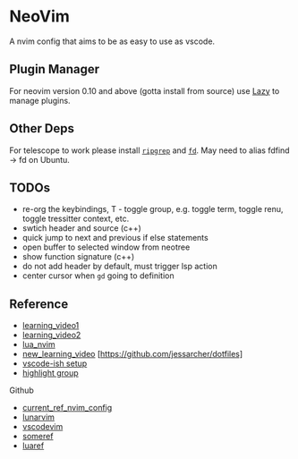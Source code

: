 # NeoVim

A nvim config that aims to be as easy to use as vscode.

## Plugin Manager

For neovim version 0.10 and above (gotta install from source) use [Lazy](https://github.com/folke/lazy.nvim?tab=readme-ov-file) to manage plugins.

## Other Deps
For telescope to work please install [`ripgrep`](https://github.com/BurntSushi/ripgrep/releases) and [`fd`](https://github.com/sharkdp/fd/releases). May need to alias fdfind -> fd on Ubuntu.

## TODOs
- re-org the keybindings, T - toggle group, e.g. toggle term, toggle renu, toggle tressitter context, etc.
- swtich header and source (c++)
- quick jump to next and previous if else statements
- open buffer to selected window from neotree
- show function signature (c++)
- do not add header by default, must trigger lsp action
- center cursor when `gd` going to definition

## Reference
- [learning_video1](https://www.youtube.com/watch?v=gnupOrSEikQ)
- [learning_video2](https://www.youtube.com/watch?v=65Wq4fjREUU)
- [lua_nvim](https://www.youtube.com/watch?v=IP3J56sKtn0)
- [new_learning_video](https://www.youtube.com/watch?v=434tljD-5C8) [https://github.com/jessarcher/dotfiles]
- [vscode-ish setup](https://www.youtube.com/watch?v=GcoHnB5DoFA)
- [highlight group](https://www.youtube.com/watch?v=iHYeCLOOO_k&ab_channel=YukiUthman)

Github
- [current_ref_nvim_config](https://github.com/ChristianChiarulli/nvim/)
- [lunarvim](https://github.com/LunarVim/LunarVim)
- [vscodevim](https://github.com/josethz00/neovim-like-vscode)
- [someref](https://gist.github.com/benawad/b768f5a5bbd92c8baabd363b7e79786f)
- [luaref](https://github.com/mizlan/dots-nightly/tree/lua-port)
